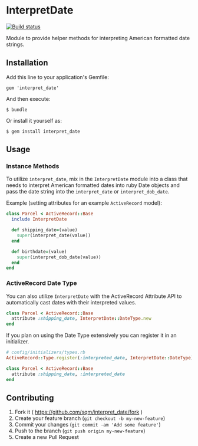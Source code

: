 # InterpretDate

[![Build
status](https://travis-ci.org/sqm/interpret_date.svg?branch=master)](https://travis-ci.org/sqm/interpret_date)

Module to provide helper methods for interpreting American formatted date strings.

## Installation

Add this line to your application's Gemfile:

    gem 'interpret_date'

And then execute:

    $ bundle

Or install it yourself as:

    $ gem install interpret_date

## Usage

### Instance Methods

To utilize `interpret_date`, mix in the `InterpretDate` module into a
class that needs to interpret American formatted dates into ruby Date
objects and pass the date string into the `interpret_date` or
`interpret_dob_date`.

Example (setting attributes for an example `ActiveRecord` model):

```ruby
class Parcel < ActiveRecord::Base
  include InterpretDate

  def shipping_date=(value)
    super(interpret_date(value))
  end

  def birthdate=(value)
    super(interpret_dob_date(value))
  end
end
```

### ActiveRecord Date Type

You can also utilize `InterpretDate` with the ActiveRecord Attribute
API to automatically cast dates with their interpreted values.

```ruby
class Parcel < ActiveRecord::Base
  attribute :shipping_date, InterpretDate::DateType.new
end
```

If you plan on using the Date Type extensively you can register it in
an initializer.

```ruby
# config/initializers/types.rb
ActiveRecord::Type.register(:interpreted_date, InterpretDate::DateType)
```

```ruby
class Parcel < ActiveRecord::Base
  attribute :shipping_date, :interpreted_date
end
```

## Contributing

1. Fork it ( https://github.com/sqm/interpret_date/fork )
2. Create your feature branch (`git checkout -b my-new-feature`)
3. Commit your changes (`git commit -am 'Add some feature'`)
4. Push to the branch (`git push origin my-new-feature`)
5. Create a new Pull Request
